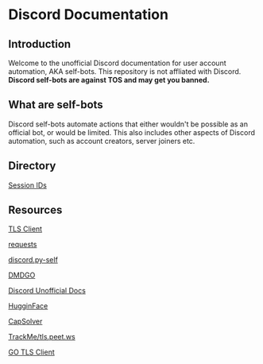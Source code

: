 # Discord Documentation

## Introduction

Welcome to the unofficial Discord documentation for user account automation, AKA self-bots. This repository is not affliated with Discord. **Discord self-bots are against TOS and may get you banned.**

## What are self-bots

Discord self-bots automate actions that either wouldn't be possible as an official bot, or would be limited. This also includes other aspects of Discord automation, such as account creators, server joiners etc.

## Directory

[Session IDs](https://github.com/harmlessaccount/discord-docs/blob/main/SESSION_ID.md)

## Resources

[TLS Client](https://github.com/FlorianREGAZ/Python-Tls-Client)

[requests](https://github.com/psf/requests)

[discord.py-self](https://github.com/dolfies/discord.py-self)

[DMDGO](https://github.com/V4NSH4J/discord-mass-DM-GO)

[Discord Unofficial Docs](https://arandomnewaccount.gitlab.io/discord-unofficial-docs/)

[HugginFace](https://huggingface.co/)

[CapSolver](https://www.capsolver.com/)

[TrackMe/tls.peet.ws](https://github.com/wwhtrbbtt/TrackMe)

[GO TLS Client](https://github.com/bogdanfinn/tls-client)
